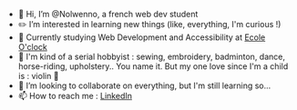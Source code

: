 - 👋 Hi, I’m @Nolwenno, a french web dev student
- ✏️ I’m interested in learning new things (like, everything, I'm curious !) 
- 🌱 Currently studying Web Development and Accessibility at [Ecole O'clock](https://oclock.io/)
- 🌈 I'm kind of a serial hobbyist : sewing, embroidery, badminton, dance, horse-riding, upholstery.. You name it. But my one love since I'm a child is : violin 🎻 
- 📌 I’m looking to collaborate on everything, but I'm still learning so... 
- 📫 How to reach me : [LinkedIn](https://www.linkedin.com/in/nolwenn-maheut-257b3521b/)


<!---
Nolwenno/Nolwenno is a ✨ special ✨ repository because its `README.md` (this file) appears on your GitHub profile.
You can click the Preview link to take a look at your changes.
--->
